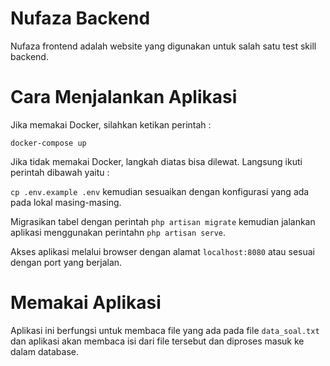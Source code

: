# Nufaza Backend

Nufaza frontend adalah website yang digunakan untuk salah satu test skill backend.

# Cara Menjalankan Aplikasi

Jika memakai Docker, silahkan ketikan perintah :

`docker-compose up`

Jika tidak memakai Docker, langkah diatas bisa dilewat. Langsung ikuti perintah dibawah yaitu :

`cp .env.example .env` kemudian sesuaikan dengan konfigurasi yang ada pada lokal masing-masing.

Migrasikan tabel dengan perintah `php artisan migrate` kemudian jalankan aplikasi menggunakan perintahn `php artisan serve`.

Akses aplikasi melalui browser dengan alamat `localhost:8080` atau sesuai dengan port yang berjalan.

# Memakai Aplikasi

Aplikasi ini berfungsi untuk membaca file yang ada pada file `data_soal.txt` dan aplikasi akan membaca isi dari file tersebut dan diproses masuk ke dalam database.
